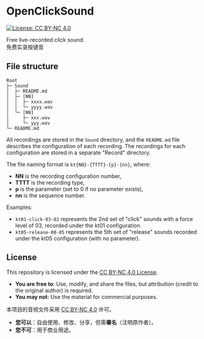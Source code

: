 # OpenClickSound
[![License: CC BY-NC 4.0](https://img.shields.io/badge/License-CC%20BY--NC%204.0-lightgrey.svg)](https://creativecommons.org/licenses/by-nc/4.0/)

Free live-recorded click sound.  
免费实录按键音

## File structure
```
Root
├─ Sound
│  ├─ README.md
│  ├─ [NN]
│  │  ├─ xxxx.wav
│  │  └─ yyyy.wav
│  └─ [NN]
│     ├─ xxx.wav
│     └─ yyy.wav
└─ README.md
```
All recordings are stored in the `Sound` directory, and the `README.md` file describes the configuration of each recording. The recordings for each configuration are stored in a separate "Record" directory.  

The file naming format is `kt{NN}-{TTTT}-{p}-{nn}`, where:  
- **NN** is the recording configuration number,  
- **TTTT** is the recording type,  
- **p** is the parameter (set to 0 if no parameter exists),  
- **nn** is the sequence number.  

Examples:  
- `kt01-click-03-02` represents the 2nd set of "click" sounds with a force level of 03, recorded under the kt01 configuration.  
- `kt05-release-00-05` represents the 5th set of "release" sounds recorded under the kt05 configuration (with no parameter).
## License

This repository is licensed under the [CC BY-NC 4.0 License](http://creativecommons.org/licenses/by-nc/4.0/).  
- **You are free to**: Use, modify, and share the files, but attribution (credit to the original author) is required.
- **You may not**: Use the material for commercial purposes.

本项目的音频文件采用 [CC BY-NC 4.0](https://creativecommons.org/licenses/by-nc/4.0/) 许可。  
- **您可以**：自由使用、修改、分享，但需**署名**（注明原作者）。  
- **您不可**：用于商业用途。  
